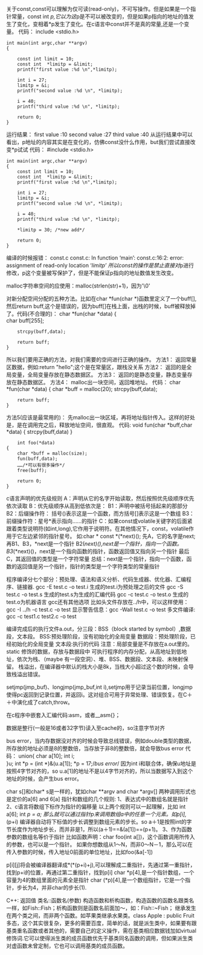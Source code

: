 关于const,const可以理解为仅可读(read-only)，不可写操作。但是如果是一个指针常量，const int *p,它以为这*p是不可以被改变的，但是如果p指向的地址的值发生了变化，变相着*p发生了变化。在c语言中const并不是真的常量,还是一个变量。
代码：
	include <stdio.h>
	
	int main(int argc,char **argv)
	{
	
		const int limit = 10;
		const int  *limitp = &limit;
		printf("first value :%d \n",*limitp);
	
		int i = 27;
		limitp = &i;
		printf("second value :%d \n", *limitp);
	
		i = 40;
		printf("third value :%d \n", *limitp);
	
		return 0;
	}
运行结果：
	first value :10
	second value :27
	third value :40
从运行结果中可以看出，p地址的内容其实是在变化的，仿佛const没什么作用，but我们尝试直接改变*p试试
代码：
	#include <stdio.h>
	
	int main(int argc,char **argv)
	{
		const int limit = 10;
		const int  *limitp = &limit;
		printf("first value :%d \n",*limitp);
	
		int i = 27;
		limitp = &i;
		printf("second value :%d \n", *limitp);
	
		i = 40;
		printf("third value :%d \n", *limitp);
		
		*limitp = 30; /*new add*/
	
		return 0;
	}
编译的时候报错：
	const.c 
	const.c: In function ‘main’:
	const.c:16:2: error: assignment of read-only location ‘*limitp’
所以const的操作是禁止直接对*p进行修改，p这个变量被写保护了，但是不能保证p指向的地址数值发生改变。


malloc字符串空间的应使用：malloc(strlen(str)+1)，因为'\0'


对新分配空间分配的五种方法。比如在char *fun(char *)函数里定义了一个buff[],然后return buff,这个是错误的，因为buff[]在栈上面，出栈的时候，buff被释放掉了。代码(不合理的)：
	char *fun(char *data)
	{	
		char buff[255];
	
		strcpy(buff,data);
	
		return buff;
	}
所以我们要用正确的方法，对我们需要的空间进行正确的操作。
方法1：
  返回常量区数据，例如:return "hello";这个是在常量区，跟栈没关系
方法2：
  返回的是全局变量，全局变量存放在静态数据区。
方法3：
  返回的是静态变量，静态变量存放在静态数据区。
方法4：
  malloc出一块空间，返回堆地址。
  代码：
	char *fun(char *data)
	{
		char *buff = malloc(20);
		strcpy(buff,data);
		
		return buff;
	}
方法5(应该是最常用的)：
   先malloc出一块区域，再将地址指针传入。这样的好处是，是在调用完之后，释放地址空间，很直观。
   代码:
	void fun(char *buff,char *data)
	{
		strcpy(buff,data)
	}
	
		int foo(*data)
	{
		char *buff = malloc(size);
		fun(buff,data);
		……/*可以有很多操作*/
		free(buff);
		
		return 0;
	}


c语言声明的优先级规则
A：声明从它的名字开始读取，然后按照优先级顺序优先依次读取
B：优先级顺序从高到低依次是：
   B1：声明中被括号括起来的那部分
   B2：后缀操作符：
       括号()表示这是一个函数，而方括号[]表示这是一个数组
   B3：前缀操作符：星号*表示指向……的指针
C：如果const或volatile关键字的后面紧跟着类型说明符(如int,long),它作用于说明符。在其他情况下，const，volatile作用于它左边紧邻的指针星号。
如:char * const *(*next)();
先A，它的名字是next;
再B1、B3，*next是一个指针
B2(*next)(),next是一个指针，指向一个函数。
B3*(*next)()，next是一个指向函数的指针，函数返回值又指向另一个指针
最后C，其返回值的类型是一个字符常量
总结：next是一个指针，指向一个函数，函数的返回值是另一个指针，指针的类型是一个字符类型的常量指针


程序编译分七个部分：预处理、语法和语义分析、代码生成器、优化器、汇编程序、链接器.
gcc -E test.c -o test.i   生成的test.i为预处理之后的文件
gcc -S test.c -o test.s   生成的test.s为生成的汇编代码
gcc -c test.c -o test.o   生成的test.o为机器语言
gcc还有其他选项
比如头文件存放在../h中，可以这样使用：gcc -I ../h -c test.c -o test
显示警告信息：gcc -Wall test.c -o test
多文件编译: gcc -c test1.c test2.c -o test

编译完成后的执行文件a.out，分三段：BSS（block started by symbol）,数据段，文本段。
BSS:预处理阶段，没有初始化的全局变量
数据段：预处理阶段，已经初始化的全局变量
文本段:执行的代码
注意：局部变量是不存放在a.out里的。static 修饰的数据，存放与数据段中
可执行程序的内存分配，从高地址到低地址，依次为栈、（maybe 有一段空洞）、堆、BSS、数据段、文本段、未映射保留。
栈溢出，在编译器中默认的栈大小是8k，当栈大小超过这个数的时候，会导致栈溢出错误。

setjmp(jmp_buf)、longjmp(jmp_buf,int i),setjmp用于记录当前位置，longjmp使得pc返回到记录位置，并返回i。这对组合可用于异常处理、错误恢复。在C＋＋中演化成了catch,throw。

在c程序中嵌套入汇编代码:asm，或者__asm{}；

数据是整行(一般是16或者32字节)读入至cache的，so注意字节对齐

bus error，当内存数据没对齐的时候会导致总线错误，例如double类型的数据，所存放的地址必须是8的整数倍，当存放于非8的整数倍，就会导致bus error
代码：
	union{
		char a[10];
		int i;	
	}u;
	int *p = (int *)&(u.a[1]);
	*p = 17;/*bus error*/
因为int i和联合体，确保u地址是按照4字节对齐的，so u.a[1]的地址不是以4字节对齐的，所以当数据写入到这个地址的时候，会产生bus error。

char s[]和char* s是一样的，犹如char **argv and char *argv[]
两种调用形式也是定价的a[6] and 6[a]
指针和数组的几个规则:
1、表达式中的数组名就是指针
2、c语言将数组下标作为指针的偏移量
以上两个规则可以一起理解，比如
	int a[6];
	int *p = a;
那么就可以通过指针p来调用数组a中的任意一个元素。如p[i],*(p+i)
编译器自动将下标值的步长调整到数组元素的步长。so a＋1是按照int的字节长度作为地址步长，而并非是1，所以(a＋1)==&(a[1])==(p+1)。
3、作为函数参数的数组名等价于指针
比如函数声明：char foo(int a[])，这个函数调用所传入的参数，也可以是一个指针。	
如果你想数组从1～N，而非0～N－1，那么可以在传入参数的时候，传入地址0前面的单位地址，比如foo(&a[-1])

p[i][j]将会被编译器翻译成*(*(p+i)+j),可以理解成二重指针，先通过第一重指针，找到p+i的位置，再通过第二重指针，找到p[i]
char *p[4],是一个指针数组，一个容量为4的数组里面的元素全是指针
char (*p)[4],是一个数组指针，它是一个指针，步长为4，并非char的步长(1).

C++:
返回值 类名::函数名(参数)
构造函数和析构函数，构造函数的函数名跟类名一样，如Fish::Fish；析构函数则是函数名前面加～，如：Fish::~Fish；
继承发生在两个类之间，而非两个函数。如苹果类继承水果类。class Apple : public Fruit
多态，这个其实很复杂，更多的需要百度，简单的话，就是派生类中，如果要有跟基类重名函数或者其他的，需要自己的定义操作，需在基类相应数据钱加如virtual修饰词.它可以使得派生类的成员函数优先于基类同名函数的调用，但如果派生类对虚函数未曾定制，它也可以调用基类的成员函数。
